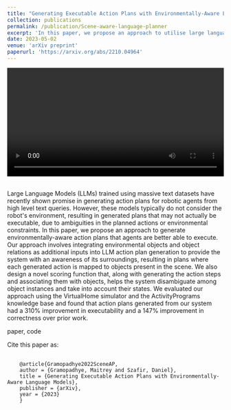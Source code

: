 ```yaml
---
title: "Generating Executable Action Plans with Environmentally-Aware Language Models"
collection: publications
permalink: /publication/Scene-aware-language-planner
excerpt: 'In this paper, we propose an approach to utilise large language models and convert high level tasks to environmentally-aware action plans that can be directly mapped to executable agent actions. Our approach involves integrating environmental objects and object relations as additional inputs into LLM action plan generation to provide the system with an awareness of its surroundings.'
date: 2023-05-02
venue: 'arXiv preprint'
paperurl: 'https://arxiv.org/abs/2210.04964'
---
```


<style>
/* Style the counter cards */
.card {
<!--   box-shadow: 0 4px 8px 0 rgba(0, 0, 0, 0.2); /* this adds the "card" effect */ -->
  padding: 16px;
<!--   text-align: center; -->
<!--   background-color: #f1f1f1; -->
}
  
a:link {
  text-decoration: none;
}
</style>

<div class="card">
  <video width="100%" controls>
    <source src="/images/Scene_aware_LLM_planner__IROS_.mp4" type="video/mp4">
  Your browser does not support the video tag.
  </video>
</div>
<br>

Large Language Models (LLMs) trained using massive text datasets have recently shown promise in generating action plans for robotic agents from high level text queries. However, these models typically do not consider the robot's environment, resulting in generated plans that may not actually be executable, due to ambiguities in the planned actions or environmental constraints. In this paper, we propose an approach to generate environmentally-aware action plans that agents are better able to execute. Our approach involves integrating environmental objects and object relations as additional inputs into LLM action plan generation to provide the system with an awareness of its surroundings, resulting in plans where each generated action is mapped to objects present in the scene. We also design a novel scoring function that, along with generating the action steps and associating them with objects, helps the system disambiguate among object instances and take into account their states. We evaluated our approach using the VirtualHome simulator and the ActivityPrograms knowledge base and found that action plans generated from our system had a 310% improvement in executability and a 147% improvement in correctness over prior work.

[paper](https://arxiv.org/abs/2210.04964), [code](https://github.com/hri-ironlab/scene_aware_language_planner)

Cite this paper as:
<pre>
  <code>
    @article{Gramopadhye2022SceneAP,
    author = {Gramopadhye, Maitrey and Szafir, Daniel},
    title = {Generating Executable Action Plans with Environmentally-Aware Language Models},
    publisher = {arXiv},
    year = {2023}
    }
  </code>
</pre>

